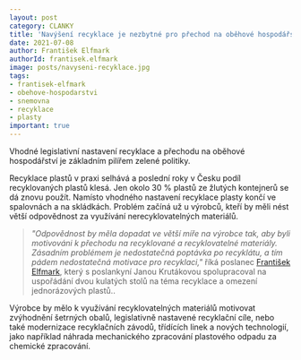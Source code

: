 ```yaml
---
layout: post
category: CLANKY
title: 'Navýšení recyklace je nezbytné pro přechod na oběhové hospodářství'
date: 2021-07-08
author: František Elfmark
authorId: frantisek.elfmark
image: posts/navyseni-recyklace.jpg
tags: 
- frantisek-elfmark
- obehove-hospodarstvi
- snemovna
- recyklace
- plasty
important: true
---
```


Vhodné legislativní nastavení recyklace a přechodu na oběhové hospodářství je základním pilířem zelené politiky.

Recyklace plastů v praxi selhává a poslední roky v Česku podíl recyklovaných plastů klesá. Jen okolo 30 % plastů ze žlutých kontejnerů se dá znovu použít. Namísto vhodného nastavení recyklace plasty končí ve spalovnách a na skládkách. Problém začíná už u výrobců, kteří by měli nést větší odpovědnost za využívání nerecyklovatelných materiálů.

> *"Odpovědnost by měla dopadat ve větší míře na výrobce tak, aby byli motivováni k přechodu na recyklované a recyklovatelné materiály. Zásadním problémem je nedostatečná poptávka po recyklátu, a tím pádem nedostatečná motivace pro recyklaci,"* říká poslanec [František Elfmark](https://zlinsky.pirati.cz/lide/frantisek-elfmark/),  který s poslankyní Janou Krutákovou spolupracoval na uspořádání dvou kulatých stolů na téma recyklace a omezení jednorázových plastů..
>  

Výrobce by mělo k využívání recyklovatelných materiálů motivovat zvýhodnění šetrných obalů, legislativně nastavené recyklační cíle, nebo také modernizace recyklačních závodů, třídících linek a nových technologií, jako například náhrada mechanického zpracování plastového odpadu za chemické zpracování.
